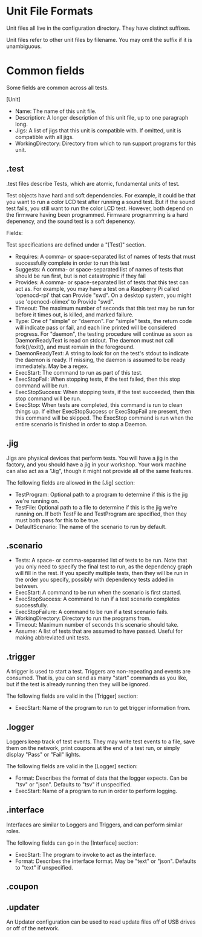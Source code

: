 
Unit File Formats
=================

Unit files all live in the configuration directory.  They have distinct suffixes.

Unit files refer to other unit files by filename.  You may omit the suffix if it is unambiguous.

Common fields
=============

Some fields are common across all tests.

[Unit]
* Name: The name of this unit file.
* Description: A longer description of this unit file, up to one paragraph long.
* Jigs: A list of jigs that this unit is compatible with.  If omitted, unit is compatible with all jigs.
* WorkingDirectory: Directory from which to run support programs for this unit.

.test
-----

.test files describe Tests, which are atomic, fundamental units of test.

Test objects have hard and soft dependencies.  For example, it could be that you want to run a color LCD test after running a sound test.  But if the sound test fails, you still want to run the color LCD test.  However, both depend on the firmware having been programmed.  Firmware programming is a hard depenency, and the sound test is a soft depenency.

Fields:

Test specifications are defined under a "[Test]" section.
* Requires: A comma- or space-separated list of names of tests that must successfully complete in order to run this test
* Suggests: A comma- or space-separated list of names of tests that should be run first, but is not catastrophic if they fail
* Provides: A comma- or space-separated list of tests that this test can act as.  For example, you may have a test on a Raspberry Pi called 'openocd-rpi' that can Provide "swd".  On a desktop system, you might use 'openocd-olimex' to Provide "swd".
* Timeout: The maximum number of seconds that this test may be run for before it times out, is killed, and marked failure.
* Type: One of "simple" or "daemon".  For "simple" tests, the return code will indicate pass or fail, and each line printed will be considered progress.  For "daemon", the testing procedure will continue as soon as DaemonReadyText is read on stdout.  The daemon must not call fork()/exit(), and must remain in the foreground.
* DaemonReadyText: A string to look for on the test's stdout to indicate the daemon is ready.  If missing, the daemon is assumed to be ready immediately.  May be a regex.
* ExecStart: The command to run as part of this test.
* ExecStopFail: When stopping tests, if the test failed, then this stop command will be run.
* ExecStopSuccess: When stopping tests, if the test succeeded, then this stop command will be run.
* ExecStop: When tests are completed, this command is run to clean things up.  If either ExecStopSuccess or ExecStopFail are present, then this command will be skipped.  The ExecStop command is run when the entire scenario is finished in order to stop a Daemon.

.jig
----

Jigs are physical devices that perform tests.  You will have a jig in the factory, and you should have a jig in your workshop.  Your work machine can also act as a "Jig", though it might not provide all of the same features.

The following fields are allowed in the [Jig] section:
* TestProgram: Optional path to a program to determine if this is the jig we're running on.
* TestFile: Optional path to a file to determine if this is the jig we're running on.  If both TestFile and TestProgram are specified, then they must both pass for this to be true.
* DefaultScenario: The name of the scenario to run by default.


.scenario
---------
* Tests: A space- or comma-separated list of tests to be run.  Note that you only need to specify the final test to run, as the dependency graph will fill in the rest.  If you specify multiple tests, then they will be run in the order you specify, possibly with dependency tests added in between.
* ExecStart: A command to be run when the scenario is first started.
* ExecStopSuccess: A command to run if a test scenario completes successfully.
* ExecStopFailure: A command to be run if a test scenario fails.
* WorkingDirectory: Directory to run the programs from.
* Timeout: Maximum number of seconds this scenario should take.
* Assume: A list of tests that are assumed to have passed.  Useful for making abbreviated unit tests.


.trigger
--------

A trigger is used to start a test.  Triggers are non-repeating and events are consumed.  That is, you can send as many "start" commands as you like, but if the test is already running then they will be ignored.

The following fields are valid in the [Trigger] section:
* ExecStart: Name of the program to run to get trigger information from.


.logger
-------

Loggers keep track of test events.  They may write test events to a file, save them on the network, print coupons at the end of a test run, or simply display "Pass" or "Fail" lights.

The following fields are valid in the [Logger] section:
* Format: Describes the format of data that the logger expects.  Can be "tsv" or "json".  Defaults to "tsv" if unspecified.
* ExecStart: Name of a program to run in order to perform logging.


.interface
----------

Interfaces are similar to Loggers and Triggers, and can perform similar roles.

The following fields can go in the [Interface] section:
* ExecStart: The program to invoke to act as the interface.
* Format: Describes the interface format.  May be "text" or "json".  Defaults to "text" if unspecified.

.coupon
-------


.updater
--------

An Updater configuration can be used to read update files off of USB drives or off of the network.